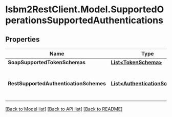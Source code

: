 # Isbm2RestClient.Model.SupportedOperationsSupportedAuthentications

## Properties

Name | Type | Description | Notes
------------ | ------------- | ------------- | -------------
**SoapSupportedTokenSchemas** | [**List&lt;TokenSchema&gt;**](TokenSchema.md) |  | [optional] 
**RestSupportedAuthenticationSchemes** | [**List&lt;AuthenticationScheme&gt;**](AuthenticationScheme.md) | The scheme names must match one of the schemes mentioned in HTTP Authentication Scheme Registry [https://www.iana.org/assignments/http-authschemes/http-authschemes.xhtml]. | [optional] 

[[Back to Model list]](../README.md#documentation-for-models) [[Back to API list]](../README.md#documentation-for-api-endpoints) [[Back to README]](../README.md)

